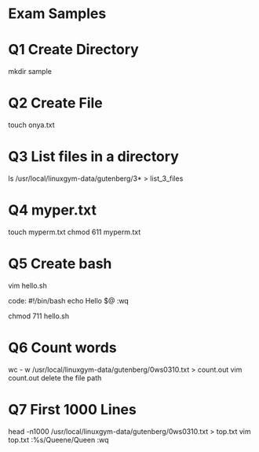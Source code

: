 # Exam Samples

# Q1 Create Directory
mkdir sample

# Q2 Create File
touch onya.txt

# Q3 List files in a directory
ls /usr/local/linuxgym-data/gutenberg/3* > list_3_files

# Q4 myper.txt
touch myperm.txt
chmod 611 myperm.txt

# Q5 Create bash
vim hello.sh

code:
#!/bin/bash
echo Hello $@ 
:wq

chmod 711 hello.sh

# Q6 Count words
wc - w /usr/local/linuxgym-data/gutenberg/0ws0310.txt > count.out
vim count.out delete the file path

# Q7 First 1000 Lines
head -n1000 /usr/local/linuxgym-data/gutenberg/0ws0310.txt > top.txt
vim top.txt
:%s/Queene/Queen
:wq

